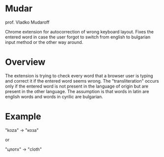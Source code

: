# Mudar
prof. Vladko Mudaroff

Chrome extension for autocorrection of wrong keyboard layout. Fixes the entered word in case the user forgot to switch from english to bulgarian input method or the other way around.


# Overview

The extension is trying to check every word that a browser user is typing and correct it if the entered word seems wrong. 
The "transliteration" occurs only if the entered word is not present in the language of origin but are present in the other language. The assumption is that words in latin are english words and words in cyrilic are bulgarian.

# Example

"koza" -> "коза" 

or 

"цлотх" -> "cloth"



